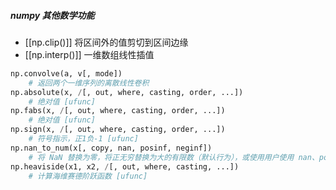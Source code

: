 ##### numpy 其他数学功能
- [[np.clip()]]  将区间外的值剪切到区间边缘
- [[np.interp()]]  一维数组线性插值
```python
np.convolve(a, v[, mode])
	# 返回两个一维序列的离散线性卷积
np.absolute(x, /[, out, where, casting, order, ...])
	# 绝对值 [ufunc]
np.fabs(x, /[, out, where, casting, order, ...])
	# 绝对值 [ufunc]
np.sign(x, /[, out, where, casting, order, ...])
	# 符号指示，正1负-1 [ufunc]
np.nan_to_num(x[, copy, nan, posinf, neginf])
	# 将 NaN 替换为零，将正无穷替换为大的有限数（默认行为），或使用用户使用 nan、posinf 和/或 neginf 关键字定义的数字进行替换。
np.heaviside(x1, x2, /[, out, where, casting, ...])
	# 计算海维赛德阶跃函数 [ufunc]
```

